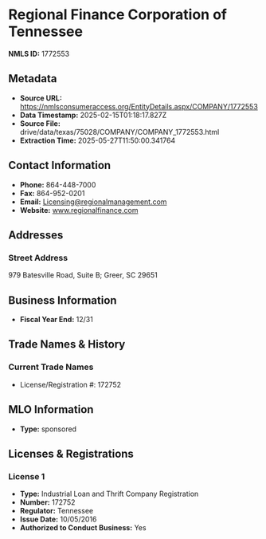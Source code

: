# Regional Finance Corporation of Tennessee

**NMLS ID:** 1772553

## Metadata
- **Source URL:** https://nmlsconsumeraccess.org/EntityDetails.aspx/COMPANY/1772553
- **Data Timestamp:** 2025-02-15T01:18:17.827Z
- **Source File:** drive/data/texas/75028/COMPANY/COMPANY_1772553.html
- **Extraction Time:** 2025-05-27T11:50:00.341764

## Contact Information
- **Phone:** 864-448-7000
- **Fax:** 864-952-0201
- **Email:** Licensing@regionalmanagement.com
- **Website:** www.regionalfinance.com

## Addresses
### Street Address
979 Batesville Road, Suite B; Greer, SC 29651

## Business Information
- **Fiscal Year End:** 12/31

## Trade Names & History
### Current Trade Names
- License/Registration #: 172752

## MLO Information
- **Type:** sponsored

## Licenses & Registrations

### License 1
- **Type:** Industrial Loan and Thrift Company Registration
- **Number:** 172752
- **Regulator:** Tennessee
- **Issue Date:** 10/05/2016
- **Authorized to Conduct Business:** Yes
